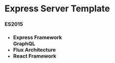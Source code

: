<h1>Express Server Template</h1>
<h3>ES2015<h3>
<ul>
  <li>Express Framework</li>
  <l1>GraphQL</li>
  <li>Flux Architecture</li>
  <li>React Framework</li>
</ul>
